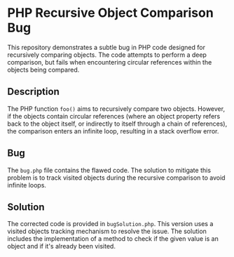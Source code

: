 # PHP Recursive Object Comparison Bug

This repository demonstrates a subtle bug in PHP code designed for recursively comparing objects. The code attempts to perform a deep comparison, but fails when encountering circular references within the objects being compared.

## Description

The PHP function `foo()` aims to recursively compare two objects.  However, if the objects contain circular references (where an object property refers back to the object itself, or indirectly to itself through a chain of references), the comparison enters an infinite loop, resulting in a stack overflow error.

## Bug

The `bug.php` file contains the flawed code.  The solution to mitigate this problem is to track visited objects during the recursive comparison to avoid infinite loops.

## Solution

The corrected code is provided in `bugSolution.php`.  This version uses a visited objects tracking mechanism to resolve the issue.  The solution includes the implementation of a method to check if the given value is an object and if it's already been visited.